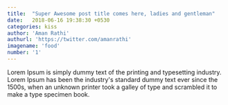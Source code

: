 ```yaml
---
title:  "Super Awesome post title comes here, ladies and gentleman"
date:   2018-06-16 19:38:30 +0530
categories: kiss
author: 'Aman Rathi'
authurl: 'https://twitter.com/amanrathi'
imagename: 'food'
number: '1'
---
```

Lorem Ipsum is simply dummy text of the printing and typesetting industry. Lorem Ipsum has been the industry's standard dummy text ever since the 1500s, when an unknown printer took a galley of type and scrambled it to make a type specimen book.
